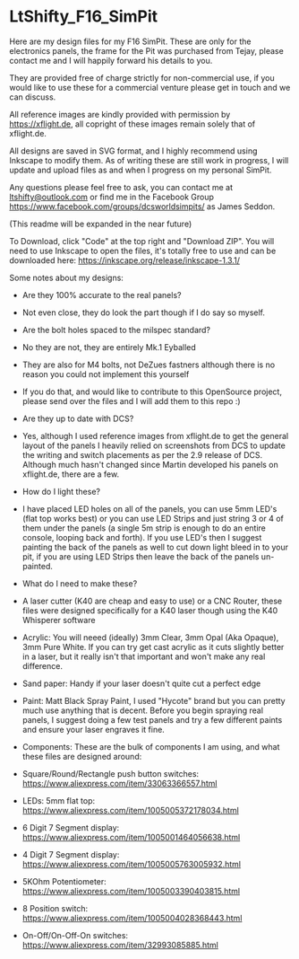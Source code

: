 # LtShifty_F16_SimPit
Here are my design files for my F16 SimPit. These are only for the electronics panels, the frame for the Pit was purchased from Tejay, please contact me and I will happily forward his details to you.

They are provided free of charge strictly for non-commercial use, if you would like to use these for a commercial venture please get in touch and we can discuss.

All reference images are kindly provided with permission by https://xflight.de, all copright of these images remain solely that of xflight.de.

All designs are saved in SVG format, and I highly recommend using Inkscape to modify them. As of writing these are still work in progress, I will update and upload files as and when I progress on my personal SimPit. 

Any questions please feel free to ask, you can contact me at ltshifty@outlook.com or find me in the Facebook Group https://www.facebook.com/groups/dcsworldsimpits/ as James Seddon.

(This readme will be expanded in the near future)

To Download, click "Code" at the top right and "Download ZIP". You will need to use Inkscape to open the files, it's totally free to use and can be downloaded here: https://inkscape.org/release/inkscape-1.3.1/


Some notes about my designs:

- Are they 100% accurate to the real panels?
 - Not even close, they do look the part though if I do say so myself.
  
- Are the bolt holes spaced to the milspec standard?
 - No they are not, they are entirely Mk.1 Eyballed
 - They are also for M4 bolts, not DeZues fastners although there is no reason you could not implement this yourself
 - If you do that, and would like to contribute to this OpenSource project, please send over the files and I will add them to this repo :)

- Are they up to date with DCS?
 - Yes, although I used reference images from xflight.de to get the general layout of the panels I heavily relied on screenshots from DCS to update the writing and switch placements as per the 2.9 release of DCS. Although much hasn't changed since Martin developed his panels on xflight.de, there are a few.

- How do I light these?
 - I have placed LED holes on all of the panels, you can use 5mm LED's (flat top works best) or you can use LED Strips and just string 3 or 4 of them under the panels (a single 5m strip is enough to do an entire console, looping back and forth). If you use LED's then I suggest painting the back of the panels as well to cut down light bleed in to your pit, if you are using LED Strips then leave the back of the panels un-painted.

- What do I need to make these?
 - A laser cutter (K40 are cheap and easy to use) or a CNC Router, these files were designed specifically for a K40 laser though using the K40 Whisperer software
 - Acrylic: You will neeed (ideally) 3mm Clear, 3mm Opal (Aka Opaque), 3mm Pure White. If you can try get cast acrylic as it cuts slightly better in a laser, but it really isn't that important and won't make any real difference.
 - Sand paper: Handy if your laser doesn't quite cut a perfect edge
 - Paint: Matt Black Spray Paint, I used "Hycote" brand but you can pretty much use anything that is decent. Before you begin spraying real panels, I suggest doing a few test panels and try a few different paints and ensure your laser engraves it fine.
 - Components: These are the bulk of components I am using, and what these files are designed around:
  - Square/Round/Rectangle push button switches: https://www.aliexpress.com/item/33063366557.html
  - LEDs: 5mm flat top: https://www.aliexpress.com/item/1005005372178034.html
  - 6 Digit 7 Segment display: https://www.aliexpress.com/item/1005001464056638.html
  - 4 Digit 7 Segment display: https://www.aliexpress.com/item/1005005763005932.html
  - 5KOhm Potentiometer: https://www.aliexpress.com/item/1005003390403815.html
  - 8 Position switch: https://www.aliexpress.com/item/1005004028368443.html
  - On-Off/On-Off-On switches: https://www.aliexpress.com/item/32993085885.html
